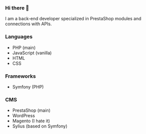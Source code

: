 ### Hi there 👋

I am a back-end developer specialized in PrestaShop modules and connections with APIs.

### Languages

- PHP (main)
- JavaScript (vanilla)
- HTML
- CSS

### Frameworks

- Symfony (PHP)

### CMS

- PrestaShop (main)
- WordPress
- Magento (I hate it)
- Sylius (based on Symfony)

<!--
**Scwaall/Scwaall** is a ✨ _special_ ✨ repository because its `README.md` (this file) appears on your GitHub profile.

Here are some ideas to get you started:

- 🔭 I’m currently working on ...
- 🌱 I’m currently learning ...
- 👯 I’m looking to collaborate on ...
- 🤔 I’m looking for help with ...
- 💬 Ask me about ...
- 📫 How to reach me: ...
- 😄 Pronouns: ...
- ⚡ Fun fact: ...
-->
